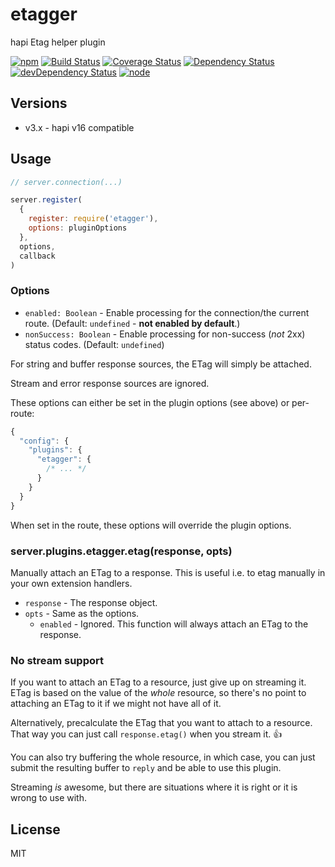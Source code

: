 # etagger

hapi Etag helper plugin

[![npm](https://img.shields.io/npm/v/etagger.svg?style=flat-square)](https://www.npmjs.com/package/etagger)
[![Build Status](https://img.shields.io/travis/seangenabe/etagger/master.svg?style=flat-square)](https://travis-ci.org/seangenabe/etagger)
[![Coverage Status](https://img.shields.io/coveralls/seangenabe/etagger/master.svg?style=flat-square)](https://coveralls.io/github/seangenabe/etagger?branch=master)
[![Dependency Status](https://img.shields.io/david/seangenabe/etagger.svg?style=flat-square)](https://david-dm.org/seangenabe/etagger)
[![devDependency Status](https://img.shields.io/david/dev/seangenabe/etagger.svg?style=flat-square)](https://david-dm.org/seangenabe/etagger#info=devDependencies)
[![node](https://img.shields.io/node/v/etagger.svg?style=flat-square)](https://nodejs.org/en/download/)

## Versions

* v3.x - hapi v16 compatible

## Usage

```javascript
// server.connection(...)

server.register(
  {
    register: require('etagger'),
    options: pluginOptions
  },
  options,
  callback
)
```

### Options

* `enabled: Boolean` - Enable processing for the connection/the current route. (Default: `undefined`  - **not enabled by default**.)
* `nonSuccess: Boolean` - Enable processing for non-success (_not_ 2xx) status codes. (Default: `undefined`)

For string and buffer response sources, the ETag will simply be attached.

Stream and error response sources are ignored.

These options can either be set in the plugin options (see above) or per-route:

```javascript
{
  "config": {
    "plugins": {
      "etagger": {
        /* ... */
      }
    }
  }
}
```

When set in the route, these options will override the plugin options.

### server.plugins.etagger.etag(response, opts)

Manually attach an ETag to a response. This is useful i.e. to etag manually in your own extension handlers.

* `response` - The response object.
* `opts` - Same as the options.
  * `enabled` - Ignored. This function will always attach an ETag to the response.

### No stream support

If you want to attach an ETag to a resource, just give up on streaming it. ETag is based on the value of the _whole_ resource, so there's no point to attaching an ETag to it if we might not have all of it.

Alternatively, precalculate the ETag that you want to attach to a resource. That way you can just call `response.etag()` when you stream it. 👍

You can also try buffering the whole resource, in which case, you can just submit the resulting buffer to `reply` and be able to use this plugin.

Streaming _is_ awesome, but there are situations where it is right or it is wrong to use with.

## License

MIT
